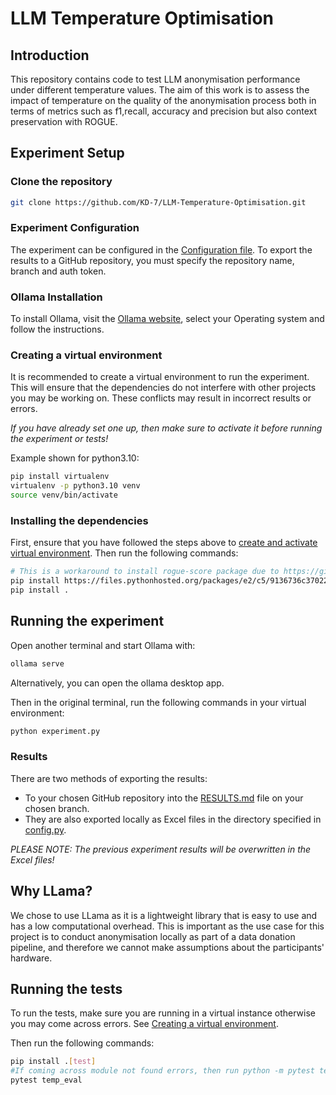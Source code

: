 # LLM Temperature Optimisation

## Introduction

This repository contains code to test LLM anonymisation performance under different 
temperature values. The aim of this work is to assess the impact of temperature on the 
quality of the anonymisation process both in terms of metrics such as f1,recall, 
accuracy and precision but also context preservation with ROGUE.

## Experiment Setup

### Clone the repository

```bash
git clone https://github.com/KD-7/LLM-Temperature-Optimisation.git
```

### Experiment Configuration

The experiment can be configured in the [Configuration file](config.py). To export the 
results to a GitHub repository, you must specify the repository name, branch and auth token.

### Ollama Installation

To install Ollama, visit the [Ollama website](https://ollama.com/download), select your Operating 
system and follow the instructions.

### Creating a virtual environment

It is recommended to create a virtual environment to run the experiment. This will 
ensure that the dependencies do not interfere with other projects you may be working on.
These conflicts may result in incorrect results or errors.

*If you have already set one up, then make sure to activate it before running the experiment or tests!*

Example shown for python3.10:
```bash
pip install virtualenv
virtualenv -p python3.10 venv
source venv/bin/activate
```

### Installing the dependencies

First, ensure that you have followed the steps above to [create and activate virtual environment](#creating-a-virtual-environment).
Then run the following commands:

```bash 
# This is a workaround to install rogue-score package due to https://github.com/google-research/google-research/issues/2672
pip install https://files.pythonhosted.org/packages/e2/c5/9136736c37022a6ad27fea38f3111eb8f02fe75d067f9a985cc358653102/rouge_score-0.1.2.tar.gz
pip install .
```

## Running the experiment

Open another terminal and start Ollama with:
```bash
ollama serve
```
Alternatively, you can open the ollama desktop app.

Then in the original terminal, run the following commands in your virtual environment:
```bash 
python experiment.py
```

### Results

There are two methods of exporting the results:
- To your chosen GitHub repository into the [RESULTS.md](RESULTS.md) file on 
your chosen branch.
- They are also exported locally as Excel files in the directory specified
in [config.py](config.py).

*PLEASE NOTE: The previous experiment results will be overwritten in the Excel files!*

## Why LLama?
We chose to use LLama as it is a lightweight library that is easy to use and has a low 
computational overhead. This is important as the use case for this project is to conduct
anonymisation locally as part of a data donation pipeline, and therefore we cannot make 
assumptions about the participants' hardware. 

## Running the tests

To run the tests, make sure you are running in a virtual instance otherwise 
you may come across errors. See [Creating a virtual environment](#creating-a-virtual-environment).

Then run the following commands:

```bash
pip install .[test]
#If coming across module not found errors, then run python -m pytest temp_eval
pytest temp_eval
```



